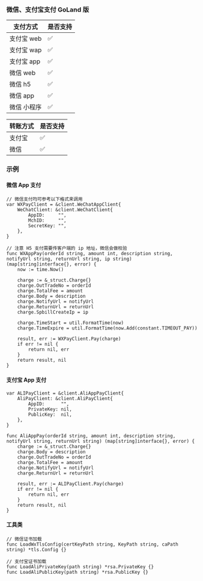 ### 微信、支付宝支付 GoLand 版

| 支付方式    | 是否支持 |
| ----------- | -------- |
| 支付宝 web    | ✅       |
| 支付宝 wap    | ✅        |
| 支付宝 app    | ✅      |
| 微信 web    | ✅         |
| 微信 h5     | ✅         |
| 微信 app    | ✅         |
| 微信 小程序 | ✅         |

| 转账方式    | 是否支持 |
| ----------- | -------- |
| 支付宝    | ✅       |
| 微信    | ✅        |

### 示例
#### 微信 App 支付
```
// 微信支付均可参考以下格式来调用
var WXPayClient = &client.WeChatAppClient{
	WeChatClient: &client.WeChatClient{
		AppID:     "",
		MchID:     "",
		SecretKey: "",
	},
}

// 注意 H5 支付需要传客户端的 ip 地址，微信会做校验
func WXAppPay(orderId string, amount int, description string, notifyUrl string, returnUrl string, ip string) (map[string]interface{}, error) {
	now := time.Now()

	charge := &_struct.Charge{}
	charge.OutTradeNo = orderId
	charge.TotalFee = amount
	charge.Body = description
	charge.NotifyUrl = notifyUrl
	charge.ReturnUrl = returnUrl
	charge.SpbillCreateIp = ip

	charge.TimeStart = util.FormatTime(now)
	charge.TimeExpire = util.FormatTime(now.Add(constant.TIMEOUT_PAY))

	result, err := WXPayClient.Pay(charge)
	if err != nil {
		return nil, err
	}
	return result, nil
}
```

#### 支付宝 App 支付
```
var ALIPayClient = &client.AliAppPayClient{
	AliPayClient: &client.AliPayClient{
		AppID:      "",
		PrivateKey: nil,
		PublicKey:  nil,
	},
}

func AliAppPay(orderId string, amount int, description string, notifyUrl string, returnUrl string) (map[string]interface{}, error) {
	charge := &_struct.Charge{}
	charge.Body = description
	charge.OutTradeNo = orderId
	charge.TotalFee = amount
	charge.NotifyUrl = notifyUrl
	charge.ReturnUrl = returnUrl

	result, err := ALIPayClient.Pay(charge)
	if err != nil {
		return nil, err
	}
	return result, nil
}
```

#### 工具类
```
// 微信证书加载
func LoadWxTlsConfig(certKeyPath string, KeyPath string, caPath string) *tls.Config {}

// 支付宝证书加载
func LoadAliPrivateKey(path string) *rsa.PrivateKey {}
func LoadAliPublicKey(path string) *rsa.PublicKey {}
```